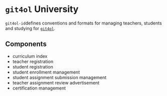 # `git4ol` University

`git4ol-id`defines conventions and formats for managing teachers, students and studying for [`git4ol`](https://github.com/open-learning/git4ol/).


## Components

- curriculum index
- teacher registration
- student registration
- student enrollment management
- student assignment submission management
- teacher assignment review advertisement
- certification management
